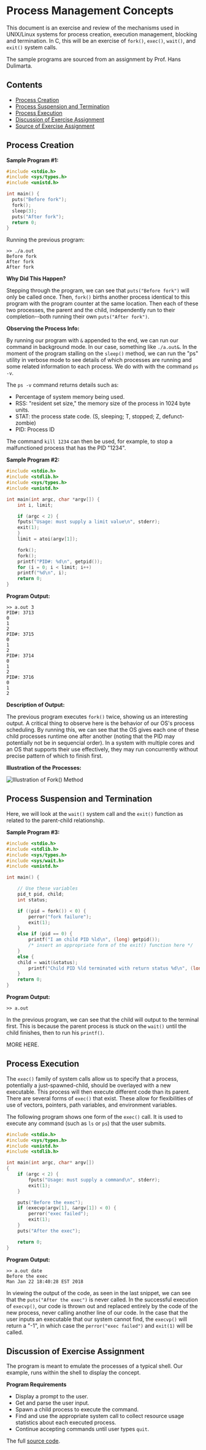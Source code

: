 # Process Management Concepts

This document is an exercise and review of the mechanisms used in UNIX/Linux systems for process creation, execution management, blocking and termination. In C, this will be an exercise of `fork()`, `exec()`, `wait()`, and `exit()` system calls.

The sample programs are sourced from an assignment by Prof. Hans Dulimarta.

## Contents

- [Process Creation](https://github.com/bmmurthum/Class-Assignments/tree/master/Assignments/Process%20Management#process-creation)
- [Process Suspension and Termination](https://github.com/bmmurthum/Class-Assignments/tree/master/Assignments/Process%20Management#process-suspension-and-termination)
- [Process Execution](https://github.com/bmmurthum/Class-Assignments/tree/master/Assignments/Process%20Management#process-execution)
- [Discussion of Exercise Assignment](https://github.com/bmmurthum/Class-Assignments/tree/master/Assignments/Process%20Management#discussion-of-exercise-assignment)
- [Source of Exercise Assignment](https://github.com/bmmurthum/Class-Assignments/blob/master/Assignments/Process%20Management/processManagement.c)

## Process Creation

**Sample Program #1:**

```C
#include <stdio.h>
#include <sys/types.h>
#include <unistd.h>

int main() {
  puts("Before fork");
  fork();
  sleep(3);
  puts("After fork");
  return 0;
}
```

Running the previous program:

```
>> ./a.out
Before fork
After fork
After fork
```

**Why Did This Happen?**

Stepping through the program, we can see that `puts("Before fork")` will only be called once. Then, `fork()` births another process identical to this program with the program counter at the same location. Then each of these two processes, the parent and the child, independently run to their completion--both running their own `puts("After fork")`.

**Observing the Process Info:**

By running our program with `&` appended to the end, we can run our command in background mode. In our case, something like `./a.out&`. In the moment of the program stalling on the `sleep()` method, we can run the "ps" utility in verbose mode to see details of which processes are running and some related information to each process. We do with with the command `ps -v`.

The `ps -v` command returns details such as:
- Percentage of system memory being used. 
- RSS: "resident set size," the memory size of the process in 1024 byte units.
- STAT: the process state code. (S, sleeping; T, stopped; Z, defunct-zombie)
- PID: Process ID

The command `kill 1234` can then be used, for example, to stop a malfunctioned process that has the PID "1234".

**Sample Program #2:**

```C
#include <stdio.h>
#include <stdlib.h>
#include <sys/types.h>
#include <unistd.h>

int main(int argc, char *argv[]) {
    int i, limit;

    if (argc < 2) {
	fputs("Usage: must supply a limit value\n", stderr);
	exit(1);
    }
    limit = atoi(argv[1]);

    fork();
    fork();
    printf("PID#: %d\n", getpid());
    for (i = 0; i < limit; i++)
	printf("%d\n", i);
    return 0;
}
```

**Program Output:**

```
>> a.out 3
PID#: 3713
0
1
2
PID#: 3715
0
1
2
PID#: 3714
0
1
2
PID#: 3716
0
1
2
```

**Description of Output:**

The previous program executes `fork()` twice, showing us an interesting output. A critical thing to observe here is the behavior of our OS's process scheduling. By running this, we can see that the OS gives each one of these child processes runtime one after another (noting that the PID may potentially not be in sequencial order). In a system with multiple cores and an OS that supports their use effectively, they may run concurrently without precise pattern of which to finish first.

**Illustration of the Processes:**

![Illustration of Fork() Method](https://github.com/bmmurthum/Class-Assignments/blob/master/Assignments/Process%20Management/ProcessManagement.jpg)

## Process Suspension and Termination

Here, we will look at the `wait()` system call and the `exit()` function as related to the parent-child relationship.

**Sample Program #3:**

```C
#include <stdio.h>
#include <stdlib.h>
#include <sys/types.h>
#include <sys/wait.h>
#include <unistd.h>

int main() {

    // Use these variables
    pid_t pid, child;
    int status;

    if ((pid = fork()) < 0) {
        perror("fork failure");
        exit(1);
    }
    else if (pid == 0) {
        printf("I am child PID %ld\n", (long) getpid());
        /* insert an appropriate form of the exit() function here */
    }
    else {
	child = wait(&status);
        printf("Child PID %ld terminated with return status %d\n", (long) child, WEXITSTATUS(status));
    }
    return 0;
}
```

**Program Output:**

```
>> a.out
```

In the previous program, we can see that the child will output to the terminal first. This is because the parent process is stuck on the `wait()` until the child finishes, then to run his `printf()`.

MORE HERE.

## Process Execution

The `exec()` family of system calls allow us to specify that a process, potentially a just-spawned-child, should be overlayed with a new executable. This process will then execute different code than its parent. There are several forms of `exec()` that exist. These allow for flexibilities of use of vectors, pointers, path variables, and environment variables.

The following program shows one form of the `exec()` call. It is used to execute any command (such as `ls` or `ps`) that the user submits.

```C
#include <stdio.h>
#include <sys/types.h>
#include <unistd.h>
#include <stdlib.h>

int main(int argc, char* argv[])
{
    if (argc < 2) {
        fputs("Usage: must supply a command\n", stderr);
        exit(1);
    }

    puts("Before the exec");
    if (execvp(argv[1], &argv[1]) < 0) {
        perror("exec failed");
        exit(1);
    }
    puts("After the exec");

    return 0;
}
```

**Program Output:**

```
>> a.out date
Before the exec
Man Jan 22 18:40:28 EST 2018
```

In viewing the output of the code, as seen in the last snippet, we can see that the `puts("After the exec")` is never called. In the successful execution of `execvp()`, our code is thrown out and replaced entirely by the code of the new process, never calling another line of our code. In the case that the user inputs an executable that our system cannot find, the `execvp()` will return a "-1", in which case the `perror("exec failed")` and `exit(1)` will be called.

## Discussion of Exercise Assignment

The program is meant to emulate the processes of a typical shell. Our example, runs within the shell to display the concept.

**Program Requirements**

- Display a prompt to the user.
- Get and parse the user input.
- Spawn a child process to execute the command.
- Find and use the appropriate system call to collect resource usage statistics about each executed process.
- Continue accepting commands until user types `quit`.

The full [source code](https://github.com/bmmurthum/Class-Assignments/blob/master/Assignments/Process%20Management/processManagement.c).
